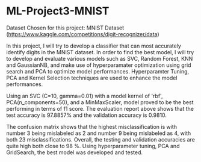 # ML-Project3-MNIST

Dataset Chosen for this project: MNIST Dataset (https://www.kaggle.com/competitions/digit-recognizer/data)

In this project, I will try to develop a classifier that can most accurately identify digits in the MNIST dataset. In order to find the best model, I will try to develop and evaluate various models such as SVC, Random Forest, KNN and GaussianNB, and make use of hyperparamater optimization using grid search and PCA to optimize model performances. Hyperparamter Tuning, PCA and Kernel Selection techniques are used to enhance the model performances.

Using an SVC (C=10, gamma=0.01) with a model kernel of 'rbf', PCA(n_components=50), and a MinMaxScaler, model proved to be the best performing in terms of f1 score. The evaluation report above shows that the test accuracy is 97.8857% and the validation accuracy is 0.9810.

The confusion matrix shows that the highest misclassification is with number 3 being mislabeled as 2 and number 9 being mislabeled as 4, with both 23 misclassifications. Overall, the testing and validation accuracies are quite high both close to 98 %. Using hyperparameter tuning, PCA and GridSearch, the best model was developed and tested.
